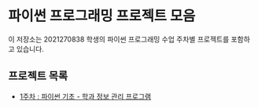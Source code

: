 # 파이썬 프로그래밍 프로젝트 모음
이 저장소는 2021270838 학생의 파이썬 프로그래밍 수업 주차별 프로젝트를 포함하고 있습니다.

## 프로젝트 목록
- [1주차 : 파이썬 기초 - 학과 정보 관리 프로그램](./week1-python-basics-project)
